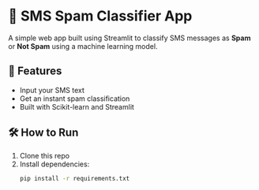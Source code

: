 # 📩 SMS Spam Classifier App

A simple web app built using Streamlit to classify SMS messages as **Spam** or **Not Spam** using a machine learning model.

## 🚀 Features
- Input your SMS text
- Get an instant spam classification
- Built with Scikit-learn and Streamlit

## 🛠️ How to Run
1. Clone this repo
2. Install dependencies:
   ```bash
   pip install -r requirements.txt
